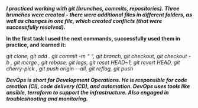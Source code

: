 ***I practiced working with git (brunches, commits, repositories).
Three brunches were created - there were additional files in different folders, as well as changes in one file, which created conflicts (that were successfully resolved).***

**In the first task I used the next commands, successfully used them in practice, and learned it:**

*git clone,
git add .
git commit -m “ “,
git branch,
git checkout,
git checkout -b ,
git merge ,
git rebase,
git logs,
git reset HEAD~1,
git revert HEAD,
git cherry-pick ,
git push origin --all,
git reflog,
git push*

***DevOps is short for Development Operations. He is responsible for code creation (CI), code delivery (CD), and automation. DevOps uses tools like ansible, terraform to support the infrastructure. Also engaged in troubleshooting and monitoring.***
